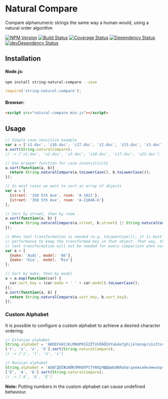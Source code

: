 # Natural Compare

Compare alphanumeric strings the same way a human would, using a natural order algorithm

[![NPM Version](https://img.shields.io/npm/v/string-natural-compare.svg)](https://www.npmjs.com/package/string-natural-compare)
[![Build Status](https://travis-ci.org/woollybogger/string-natural-compare.svg?branch=master)](https://travis-ci.org/woollybogger/string-natural-compare)
[![Coverage Status](https://coveralls.io/repos/woollybogger/string-natural-compare/badge.svg?branch=master)](https://coveralls.io/r/woollybogger/string-natural-compare?branch=master)
[![Dependency Status](https://david-dm.org/woollybogger/string-natural-compare.svg)](https://david-dm.org/woollybogger/string-natural-compare)
[![devDependency Status](https://david-dm.org/woollybogger/string-natural-compare/dev-status.svg)](https://david-dm.org/woollybogger/string-natural-compare#info=devDependencies)


## Installation

#### Node.js:

```sh
npm install string-natural-compare --save
```

```js
require('string-natural-compare');
```

#### Browser:

```html
<script src="natural-compare.min.js"></script>
``` 


## Usage

```js
// Simple case sensitive example
var a = ['z1.doc', 'z10.doc', 'z17.doc', 'z2.doc', 'z23.doc', 'z3.doc'];
a.sort(String.naturalCompare);
// -> ['z1.doc', 'z2.doc', 'z3.doc', 'z10.doc', 'z17.doc', 'z23.doc']

// Use wrapper function for case insensitivity
a.sort(function(a, b){
  return String.naturalCompare(a.toLowerCase(), b.toLowerCase());
});

// In most cases we want to sort an array of objects
var a = [
  {street: '350 5th Ave', room: 'A-1021'},
  {street: '350 5th Ave', room: 'A-21046-b'}
];

// Sort by street, then by room
a.sort(function(a, b) {
  return String.naturalCompare(a.street, b.street) || String.naturalCompare(a.room, b.room);
});

// When text transformation is needed (e.g. toLowerCase()), it is best for
// performance to keep the transformed key in that object. That way, the
// text transformation will not be needed for every comparison when sorting.
var a = [
  {make: 'Audi', model: 'A6'},
  {make: 'Kia',  model: 'Rio'}
];

// Sort by make, then by model
a = a.map(function(car) {
  car.sort_key = (car.make + ' ' + car.model).toLowerCase();
});
a.sort(function(a, b) {
  return String.naturalCompare(a.sort_key, b.sort_key);
});
```

### Custom Alphabet

It is possible to configure a custom alphabet to achieve a desired character ordering.

```js
// Estonian alphabet
String.alphabet = 'ABDEFGHIJKLMNOPRSŠZŽTUVÕÄÖÜXYabdefghijklmnoprsšzžtuvõäöüxy';
['t', 'z', 'x', 'õ'].sort(String.naturalCompare);
// -> ['z', 't', 'õ', 'x']

// Russian alphabet
String.alphabet = 'АБВГДЕЁЖЗИЙКЛМНОПРСТУФХЦЧШЩЪЫЬЭЮЯабвгдеёжзийклмнопрстуфхцчшщъыьэюя';
['Ё', 'А', 'Б'].sort(String.naturalCompare);
// -> ['А', 'Б', 'Ё']
```

**Note:** Putting numbers in the custom alphabet can cause undefined behaviour.
